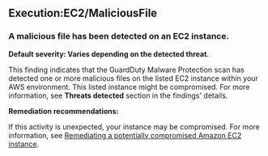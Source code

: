 Execution:EC2/MaliciousFile
---------------------------


### A malicious file has been detected on an EC2 instance.


**Default severity: Varies depending on the detected threat.**


This finding indicates that the GuardDuty Malware Protection scan has detected one or more malicious files on the listed EC2 instance within your AWS environment. This listed instance might be compromised. For more information, see **Threats detected** section in the findings' details.


**Remediation recommendations:**


If this activity is unexpected, your instance may be compromised. For more information, see [Remediating a potentially compromised Amazon EC2 instance](https://docs.aws.amazon.com/guardduty/latest/ug/compromised-ec2.html).

